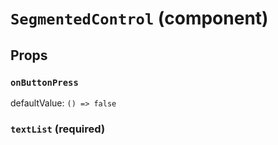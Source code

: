 `SegmentedControl` (component)
==============================



Props
-----

### `onButtonPress`

defaultValue: `() => false`


### `textList` (required)


